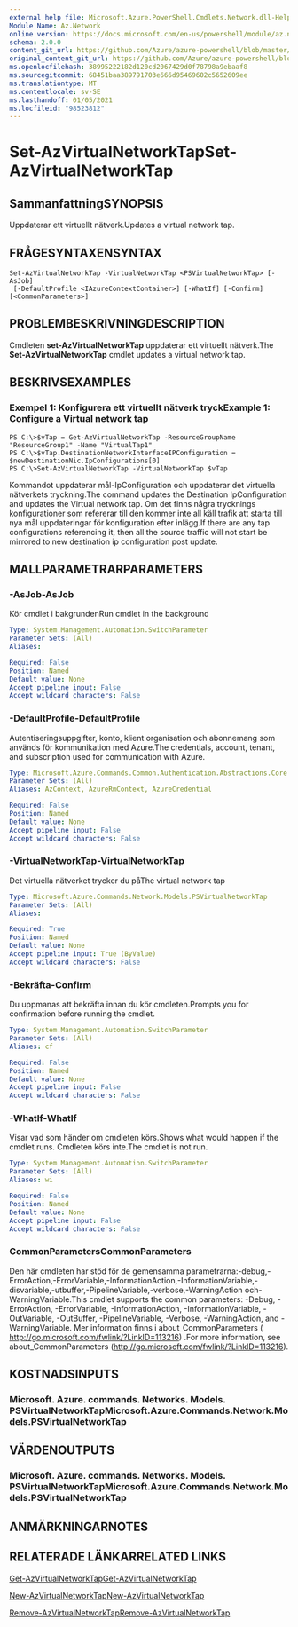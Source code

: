```yaml
---
external help file: Microsoft.Azure.PowerShell.Cmdlets.Network.dll-Help.xml
Module Name: Az.Network
online version: https://docs.microsoft.com/en-us/powershell/module/az.network/set-azvirtualnetworktap
schema: 2.0.0
content_git_url: https://github.com/Azure/azure-powershell/blob/master/src/Network/Network/help/Set-AzVirtualNetworkTap.md
original_content_git_url: https://github.com/Azure/azure-powershell/blob/master/src/Network/Network/help/Set-AzVirtualNetworkTap.md
ms.openlocfilehash: 38995222182d120cd2067429d0f78798a9ebaaf8
ms.sourcegitcommit: 68451baa389791703e666d95469602c5652609ee
ms.translationtype: MT
ms.contentlocale: sv-SE
ms.lasthandoff: 01/05/2021
ms.locfileid: "98523812"
---
```

# <span data-ttu-id="aa346-101">Set-AzVirtualNetworkTap</span><span class="sxs-lookup"><span data-stu-id="aa346-101">Set-AzVirtualNetworkTap</span></span>

## <span data-ttu-id="aa346-102">Sammanfattning</span><span class="sxs-lookup"><span data-stu-id="aa346-102">SYNOPSIS</span></span>
<span data-ttu-id="aa346-103">Uppdaterar ett virtuellt nätverk.</span><span class="sxs-lookup"><span data-stu-id="aa346-103">Updates a virtual network tap.</span></span>

## <span data-ttu-id="aa346-104">FRÅGESYNTAXEN</span><span class="sxs-lookup"><span data-stu-id="aa346-104">SYNTAX</span></span>

```
Set-AzVirtualNetworkTap -VirtualNetworkTap <PSVirtualNetworkTap> [-AsJob]
 [-DefaultProfile <IAzureContextContainer>] [-WhatIf] [-Confirm] [<CommonParameters>]
```

## <span data-ttu-id="aa346-105">PROBLEMBESKRIVNING</span><span class="sxs-lookup"><span data-stu-id="aa346-105">DESCRIPTION</span></span>
<span data-ttu-id="aa346-106">Cmdleten **set-AzVirtualNetworkTap** uppdaterar ett virtuellt nätverk.</span><span class="sxs-lookup"><span data-stu-id="aa346-106">The **Set-AzVirtualNetworkTap** cmdlet updates a virtual network tap.</span></span>

## <span data-ttu-id="aa346-107">BESKRIVS</span><span class="sxs-lookup"><span data-stu-id="aa346-107">EXAMPLES</span></span>

### <span data-ttu-id="aa346-108">Exempel 1: Konfigurera ett virtuellt nätverk tryck</span><span class="sxs-lookup"><span data-stu-id="aa346-108">Example 1: Configure a Virtual network tap</span></span>
```
PS C:\>$vTap = Get-AzVirtualNetworkTap -ResourceGroupName "ResourceGroup1" -Name "VirtualTap1"
PS C:\>$vTap.DestinationNetworkInterfaceIPConfiguration = $newDestinationNic.IpConfigurations[0]
PS C:\>Set-AzVirtualNetworkTap -VirtualNetworkTap $vTap
```

<span data-ttu-id="aa346-109">Kommandot uppdaterar mål-IpConfiguration och uppdaterar det virtuella nätverkets tryckning.</span><span class="sxs-lookup"><span data-stu-id="aa346-109">The command updates the Destination IpConfiguration and updates the Virtual network tap.</span></span>
<span data-ttu-id="aa346-110">Om det finns några trycknings konfigurationer som refererar till den kommer inte all käll trafik att starta till nya mål uppdateringar för konfiguration efter inlägg.</span><span class="sxs-lookup"><span data-stu-id="aa346-110">If there are any tap configurations referencing it, then all the source traffic will not start be mirrored to new destination ip configuration post update.</span></span>

## <span data-ttu-id="aa346-111">MALLPARAMETRAR</span><span class="sxs-lookup"><span data-stu-id="aa346-111">PARAMETERS</span></span>

### <span data-ttu-id="aa346-112">-AsJob</span><span class="sxs-lookup"><span data-stu-id="aa346-112">-AsJob</span></span>
<span data-ttu-id="aa346-113">Kör cmdlet i bakgrunden</span><span class="sxs-lookup"><span data-stu-id="aa346-113">Run cmdlet in the background</span></span>

```yaml
Type: System.Management.Automation.SwitchParameter
Parameter Sets: (All)
Aliases:

Required: False
Position: Named
Default value: None
Accept pipeline input: False
Accept wildcard characters: False
```

### <span data-ttu-id="aa346-114">-DefaultProfile</span><span class="sxs-lookup"><span data-stu-id="aa346-114">-DefaultProfile</span></span>
<span data-ttu-id="aa346-115">Autentiseringsuppgifter, konto, klient organisation och abonnemang som används för kommunikation med Azure.</span><span class="sxs-lookup"><span data-stu-id="aa346-115">The credentials, account, tenant, and subscription used for communication with Azure.</span></span>

```yaml
Type: Microsoft.Azure.Commands.Common.Authentication.Abstractions.Core.IAzureContextContainer
Parameter Sets: (All)
Aliases: AzContext, AzureRmContext, AzureCredential

Required: False
Position: Named
Default value: None
Accept pipeline input: False
Accept wildcard characters: False
```

### <span data-ttu-id="aa346-116">-VirtualNetworkTap</span><span class="sxs-lookup"><span data-stu-id="aa346-116">-VirtualNetworkTap</span></span>
<span data-ttu-id="aa346-117">Det virtuella nätverket trycker du på</span><span class="sxs-lookup"><span data-stu-id="aa346-117">The virtual network tap</span></span>

```yaml
Type: Microsoft.Azure.Commands.Network.Models.PSVirtualNetworkTap
Parameter Sets: (All)
Aliases:

Required: True
Position: Named
Default value: None
Accept pipeline input: True (ByValue)
Accept wildcard characters: False
```

### <span data-ttu-id="aa346-118">-Bekräfta</span><span class="sxs-lookup"><span data-stu-id="aa346-118">-Confirm</span></span>
<span data-ttu-id="aa346-119">Du uppmanas att bekräfta innan du kör cmdleten.</span><span class="sxs-lookup"><span data-stu-id="aa346-119">Prompts you for confirmation before running the cmdlet.</span></span>

```yaml
Type: System.Management.Automation.SwitchParameter
Parameter Sets: (All)
Aliases: cf

Required: False
Position: Named
Default value: None
Accept pipeline input: False
Accept wildcard characters: False
```

### <span data-ttu-id="aa346-120">-WhatIf</span><span class="sxs-lookup"><span data-stu-id="aa346-120">-WhatIf</span></span>
<span data-ttu-id="aa346-121">Visar vad som händer om cmdleten körs.</span><span class="sxs-lookup"><span data-stu-id="aa346-121">Shows what would happen if the cmdlet runs.</span></span>
<span data-ttu-id="aa346-122">Cmdleten körs inte.</span><span class="sxs-lookup"><span data-stu-id="aa346-122">The cmdlet is not run.</span></span>

```yaml
Type: System.Management.Automation.SwitchParameter
Parameter Sets: (All)
Aliases: wi

Required: False
Position: Named
Default value: None
Accept pipeline input: False
Accept wildcard characters: False
```

### <span data-ttu-id="aa346-123">CommonParameters</span><span class="sxs-lookup"><span data-stu-id="aa346-123">CommonParameters</span></span>
<span data-ttu-id="aa346-124">Den här cmdleten har stöd för de gemensamma parametrarna:-debug,-ErrorAction,-ErrorVariable,-InformationAction,-InformationVariable,-disvariable,-utbuffer,-PipelineVariable,-verbose,-WarningAction och-WarningVariable.</span><span class="sxs-lookup"><span data-stu-id="aa346-124">This cmdlet supports the common parameters: -Debug, -ErrorAction, -ErrorVariable, -InformationAction, -InformationVariable, -OutVariable, -OutBuffer, -PipelineVariable, -Verbose, -WarningAction, and -WarningVariable.</span></span> <span data-ttu-id="aa346-125">Mer information finns i about_CommonParameters ( http://go.microsoft.com/fwlink/?LinkID=113216) .</span><span class="sxs-lookup"><span data-stu-id="aa346-125">For more information, see about_CommonParameters (http://go.microsoft.com/fwlink/?LinkID=113216).</span></span>

## <span data-ttu-id="aa346-126">KOSTNADS</span><span class="sxs-lookup"><span data-stu-id="aa346-126">INPUTS</span></span>

### <span data-ttu-id="aa346-127">Microsoft. Azure. commands. Networks. Models. PSVirtualNetworkTap</span><span class="sxs-lookup"><span data-stu-id="aa346-127">Microsoft.Azure.Commands.Network.Models.PSVirtualNetworkTap</span></span>

## <span data-ttu-id="aa346-128">VÄRDEN</span><span class="sxs-lookup"><span data-stu-id="aa346-128">OUTPUTS</span></span>

### <span data-ttu-id="aa346-129">Microsoft. Azure. commands. Networks. Models. PSVirtualNetworkTap</span><span class="sxs-lookup"><span data-stu-id="aa346-129">Microsoft.Azure.Commands.Network.Models.PSVirtualNetworkTap</span></span>

## <span data-ttu-id="aa346-130">ANMÄRKNINGAR</span><span class="sxs-lookup"><span data-stu-id="aa346-130">NOTES</span></span>

## <span data-ttu-id="aa346-131">RELATERADE LÄNKAR</span><span class="sxs-lookup"><span data-stu-id="aa346-131">RELATED LINKS</span></span>

[<span data-ttu-id="aa346-132">Get-AzVirtualNetworkTap</span><span class="sxs-lookup"><span data-stu-id="aa346-132">Get-AzVirtualNetworkTap</span></span>](./Get-AzVirtualNetworkTap.md)

[<span data-ttu-id="aa346-133">New-AzVirtualNetworkTap</span><span class="sxs-lookup"><span data-stu-id="aa346-133">New-AzVirtualNetworkTap</span></span>](./New-AzVirtualNetworkTap.md)

[<span data-ttu-id="aa346-134">Remove-AzVirtualNetworkTap</span><span class="sxs-lookup"><span data-stu-id="aa346-134">Remove-AzVirtualNetworkTap</span></span>](./Remove-AzVirtualNetworkTap.md)
